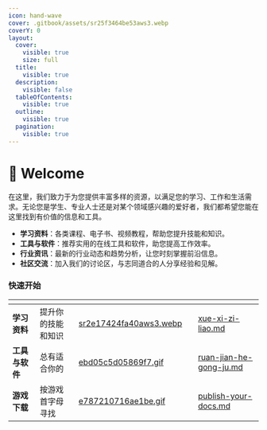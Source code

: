 ```yaml
---
icon: hand-wave
cover: .gitbook/assets/sr25f3464be53aws3.webp
coverY: 0
layout:
  cover:
    visible: true
    size: full
  title:
    visible: true
  description:
    visible: false
  tableOfContents:
    visible: true
  outline:
    visible: true
  pagination:
    visible: true
---
```


# 👋 Welcome

在这里，我们致力于为您提供丰富多样的资源，以满足您的学习、工作和生活需求。无论您是学生、专业人士还是对某个领域感兴趣的爱好者，我们都希望您能在这里找到有价值的信息和工具。

* **学习资料**：各类课程、电子书、视频教程，帮助您提升技能和知识。
* **工具与软件**：推荐实用的在线工具和软件，助您提高工作效率。
* **行业资讯**：最新的行业动态和趋势分析，让您时刻掌握前沿信息。
* **社区交流**：加入我们的讨论区，与志同道合的人分享经验和见解。

### 快速开始

<table data-view="cards" data-full-width="true"><thead><tr><th></th><th></th><th data-hidden data-card-cover data-type="files"></th><th data-hidden></th><th data-hidden data-card-target data-type="content-ref"></th></tr></thead><tbody><tr><td><strong>学习资料</strong></td><td>提升你的技能和知识</td><td><a href=".gitbook/assets/sr2e17424fa40aws3.webp">sr2e17424fa40aws3.webp</a></td><td></td><td><a href="getting-started/xue-xi-zi-liao.md">xue-xi-zi-liao.md</a></td></tr><tr><td><strong>工具与软件</strong></td><td>总有适合你的</td><td><a href=".gitbook/assets/ebd05c5d05869f7.gif">ebd05c5d05869f7.gif</a></td><td></td><td><a href="getting-started/ruan-jian-he-gong-ju.md">ruan-jian-he-gong-ju.md</a></td></tr><tr><td><strong>游戏下载</strong></td><td>按游戏首字母寻找</td><td><a href=".gitbook/assets/e787210716ae1be.gif">e787210716ae1be.gif</a></td><td></td><td><a href="getting-started/publish-your-docs.md">publish-your-docs.md</a></td></tr></tbody></table>



